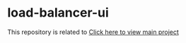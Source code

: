 # load-balancer-ui

This repository is related to [Click here to view main project](https://github.com/rahul07bagul/load-balancer-cpp)
